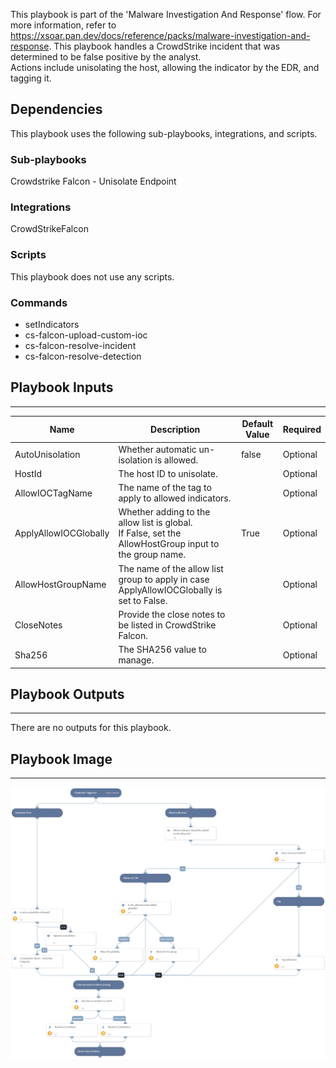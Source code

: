 This playbook is part of the 'Malware Investigation And Response' flow. For more information, refer to https://xsoar.pan.dev/docs/reference/packs/malware-investigation-and-response.
This playbook handles a CrowdStrike incident that was determined to be false positive by the analyst.  
Actions include unisolating the host, allowing the indicator by the EDR, and tagging it.

## Dependencies
This playbook uses the following sub-playbooks, integrations, and scripts.

### Sub-playbooks
Crowdstrike Falcon - Unisolate Endpoint

### Integrations
CrowdStrikeFalcon

### Scripts
This playbook does not use any scripts.

### Commands
* setIndicators
* cs-falcon-upload-custom-ioc
* cs-falcon-resolve-incident
* cs-falcon-resolve-detection

## Playbook Inputs
---

| **Name** | **Description** | **Default Value** | **Required** |
| --- | --- | --- | --- |
| AutoUnisolation | Whether automatic un-isolation is allowed. | false | Optional |
| HostId | The host ID to unisolate. |  | Optional |
| AllowIOCTagName | The name of the tag to apply to allowed indicators. |  | Optional |
| ApplyAllowIOCGlobally | Whether adding to the allow list is global.<br/>If False, set the AllowHostGroup input to the group name. | True | Optional |
| AllowHostGroupName | The name of the allow list group to apply in case ApplyAllowIOCGlobally is set to False. |  | Optional |
| CloseNotes | Provide the close notes to be listed in CrowdStrike Falcon. |  | Optional |
| Sha256 | The SHA256 value to manage. |  | Optional |

## Playbook Outputs
---
There are no outputs for this playbook.

## Playbook Image
---
![CrowdStrike Falcon - False Positive Incident Handling](../doc_files/CrowdStikre_Falcon_-_False_Positive_Incident_Handling.png)
